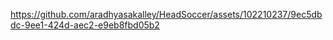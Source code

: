 

https://github.com/aradhyasakalley/HeadSoccer/assets/102210237/9ec5dbdc-9ee1-424d-aec2-e9eb8fbd05b2

